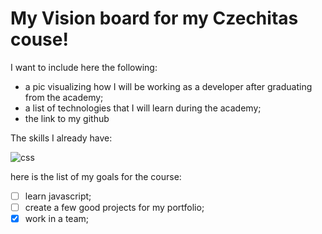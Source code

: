 # My Vision board for my Czechitas couse!

I want to include here the following:

+ a pic visualizing how I will be working as a developer after graduating from the academy;
+ a list of technologies that I will learn during the academy;
+ the link to my github

The skills I already have:

![css](https://cdn.pixabay.com/photo/2017/08/05/11/16/logo-2582747_1280.png)

here is the list of my goals for the course:

- [ ] learn javascript;
- [ ] create a few good projects for my portfolio;
- [x] work in a team;
